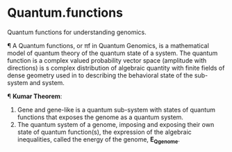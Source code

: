 # Quantum.functions
Quantum functions for understanding genomics.

¶ A Quantum functions, or πf in Quantum Genomics, is a mathematical model of quantum theory of the quantum state of a system.
The quantum function is a complex valued probability vector space (amplitude with directions) is s complex distribution of algebraic quantity with finite fields of dense geometry used in to describing the behavioral state of the sub-system and system.


¶ <b>Kumar Theorem</b>:
1. Gene and gene-like is a quantum sub-system with states of quantum functions that exposes the genome as a quantum system.</br>
2. The quantum system of a genome, imposing and exposing their own state of quantum function(s), the expression of the algebraic inequalities, called the energy of the genome, <b>E<sub>Q</sub><sub>genome</sub></b>.
